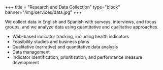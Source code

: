 +++
title = "Research and Data Collection"
type="block"
banner="/img/services/data.jpg"
+++

We collect data in English and Spanish with surveys, interviews, and focus groups, and we analyze data using quantitative and qualitative approaches.

- Web-based indicator tracking, including health indicators
- Feasibility studies and business plans
- Qualitative (narrative) and quantitative data analysis
- Data management
- Indicator identification, prioritization, and performance measure development
